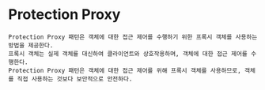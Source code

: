 # Protection Proxy
    Protection Proxy 패턴은 객체에 대한 접근 제어를 수행하기 위한 프록시 객체를 사용하는 방법을 제공한다.
    프록시 객체는 실제 객체를 대신하여 클라이언트와 상호작용하며, 객체에 대한 접근 제어를 수행한다.
    Protection Proxy 패턴은 객체에 대한 접근 제어를 위해 프록시 객체를 사용하므로, 객체를 직접 사용하는 것보다 보안적으로 안전하다.
